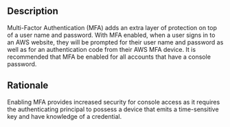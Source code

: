 ## Description

Multi-Factor Authentication (MFA) adds an extra layer of protection on top of a user name
and password. With MFA enabled, when a user signs in to an AWS website, they will be
prompted for their user name and password as well as for an authentication code from
their AWS MFA device. It is recommended that MFA be enabled for all accounts that have a
console password.

## Rationale

Enabling MFA provides increased security for console access as it requires the
authenticating principal to possess a device that emits a time-sensitive key and have
knowledge of a credential.